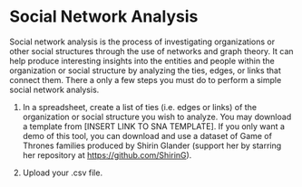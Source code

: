 # Social Network Analysis

Social network analysis is the process of investigating organizations or other social structures through the use of networks and graph theory. It can help produce interesting insights into the entities and people within the organization or social structure by analyzing the ties, edges, or links that connect them.  There a only a few steps you must do to perform a simple social network analysis.

1. In a spreadsheet, create a list of ties (i.e. edges or links) of the organization or social structure you wish to analyze.  You may download a template from [INSERT LINK TO SNA TEMPLATE].  If you only want a demo of this tool, you can download and use a dataset of Game of Thrones families produced by Shirin Glander (support her by starring her repository at https://github.com/ShirinG).

2. Upload your .csv file.
